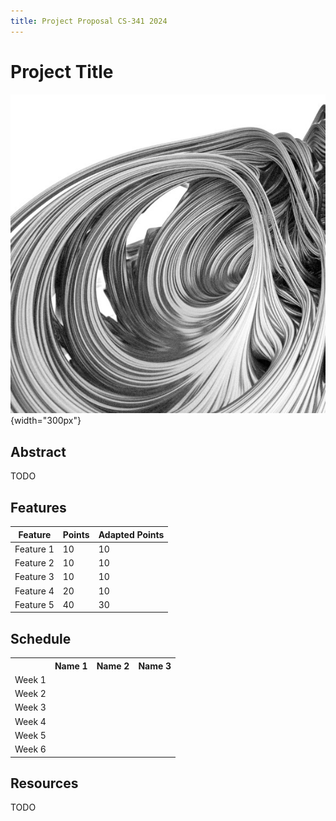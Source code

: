 ```yaml
---
title: Project Proposal CS-341 2024
---
```


# Project Title

![A representative image](images/demo.jpg){width="300px"}


## Abstract

TODO


## Features

| Feature                | Points       | Adapted Points |
|------------------------|--------------|----------------|
| Feature 1              | 10           | 10             |
| Feature 2              | 10           | 10             |
| Feature 3              | 10           | 10             |
| Feature 4              | 20           | 10             |
| Feature 5              | 40           | 30             |


## Schedule


<table>
	<tr>
		<th></th>
		<th>Name 1</th>
		<th>Name 2</th>
		<th>Name 3</th>
	</tr>
	<tr>
		<td>Week 1</td>
		<td></td>
		<td></td>
		<td></td>
	</tr>
	<tr>
		<td>Week 2</td>
		<td></td>
		<td></td>
		<td></td>
	</tr>
	<tr>
		<td>Week 3</td>
		<td></td>
		<td></td>
		<td></td>
	</tr>
	<tr>
		<td>Week 4</td>
		<td></td>
		<td></td>
		<td></td>
	</tr>
	<tr>
		<td>Week 5</td>
		<td></td>
		<td></td>
		<td></td>
	</tr>
	<tr>
		<td>Week 6</td>
		<td></td>
		<td></td>
		<td></td>
	</tr>
</table>


## Resources

TODO

